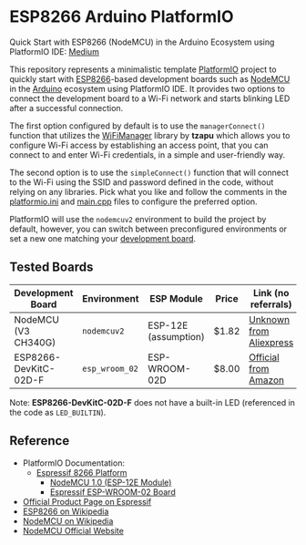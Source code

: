 # ESP8266 Arduino PlatformIO

Quick Start with ESP8266 (NodeMCU) in the Arduino Ecosystem using PlatformIO IDE:
[Medium](https://loginov-rocks.medium.com/b8415bf9a038)

This repository represents a minimalistic template [PlatformIO](https://platformio.org) project to quickly start with
[ESP8266](https://en.wikipedia.org/wiki/ESP8266)-based development boards such as
[NodeMCU](https://en.wikipedia.org/wiki/NodeMCU) in the [Arduino](https://www.arduino.cc) ecosystem using PlatformIO
IDE. It provides two options to connect the development board to a Wi-Fi network and starts blinking LED after a
successful connection.

The first option configured by default is to use the `managerConnect()` function that utilizes the
[WiFiManager](https://registry.platformio.org/libraries/tzapu/WiFiManager) library by **tzapu** which allows you to
configure Wi-Fi access by establishing an access point, that you can connect to and enter Wi-Fi credentials, in a
simple and user-friendly way.

The second option is to use the `simpleConnect()` function that will connect to the Wi-Fi using the SSID and password
defined in the code, without relying on any libraries. Pick what you like and follow the comments in the
[platformio.ini](https://github.com/loginov-rocks/ESP8266-Arduino-PlatformIO/blob/main/platformio.ini) and
[main.cpp](https://github.com/loginov-rocks/ESP8266-Arduino-PlatformIO/blob/main/src/main.cpp) files to configure the
preferred option.

PlatformIO will use the `nodemcuv2` environment to build the project by default, however, you can switch between
preconfigured environments or set a new one matching your
[development board](https://docs.platformio.org/en/latest/platforms/espressif8266.html#boards).

## Tested Boards

| Development Board     | Environment    | ESP Module           | Price | Link (no referrals)                                                             |
| --------------------- | -------------- | -------------------- | ----- | ------------------------------------------------------------------------------- |
| NodeMCU (V3 CH340G)   | `nodemcuv2`    | ESP-12E (assumption) | $1.82 | [Unknown from Aliexpress](https://www.aliexpress.us/item/2255799973818463.html) |
| ESP8266-DevKitC-02D-F | `esp_wroom_02` | ESP-WROOM-02D        | $8.00 | [Official from Amazon](https://a.co/d/dhkB3tJ)                                  |

Note: **ESP8266-DevKitC-02D-F** does not have a built-in LED (referenced in the code as `LED_BUILTIN`).

## Reference

* PlatformIO Documentation:
  * [Espressif 8266 Platform](https://docs.platformio.org/en/latest/platforms/espressif8266.html)
    * [NodeMCU 1.0 (ESP-12E Module)](https://docs.platformio.org/en/latest/boards/espressif8266/nodemcuv2.html)
    * [Espressif ESP-WROOM-02 Board](https://docs.platformio.org/en/latest/boards/espressif8266/esp_wroom_02.html)
* [Official Product Page on Espressif](https://www.espressif.com/en/products/socs/esp8266)
* [ESP8266 on Wikipedia](https://en.wikipedia.org/wiki/ESP8266)
* [NodeMCU on Wikipedia](https://en.wikipedia.org/wiki/NodeMCU)
* [NodeMCU Official Website](https://www.nodemcu.com)
